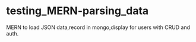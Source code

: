 # testing_MERN-parsing_data
MERN to load JSON data,record in mongo,display for users with CRUD and auth.

